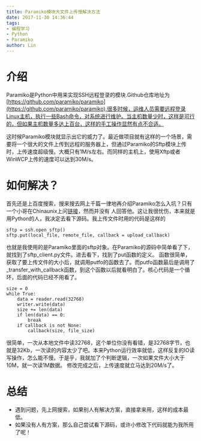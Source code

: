 ```yaml
---
title: Paramiko模块大文件上传慢解决方法
date: 2017-11-30 14:36:44
tags: 
- 编程学习
- Python
- Paramiko
author: Lin
---
```

# 介绍
Paramiko是Python中用来实现SSH远程登录的模块.Github仓库地址为[https://github.com/paramiko/paramiko](https://github.com/paramiko/paramiko),很多时候，运维人员需要远程登录Linux主机，执行一些Bash命令，对系统进行维护。当主机数量少时，这样是可行的，但如果主机数量多达上百台，这样的手工操作显然有点不合适。
<!--more-->
这时候Paramiko模块就显示出它的威力了。最近做项目就有这样的一个场景，需要将一个很大的文件上传到远程的服务器上，但通过Paramiko的Sftp模块上传时，上传速度超级慢。大概只有1M/s左右。而同样的主机上，使用Xftp或者WinWCP上传的速度可以达到30M/s。
# 如何解决？
首先还是上百度搜索，搜来搜去网上千篇一律地再介绍Paramiko怎么入坑？只有一个小哥在Chinaunix上问[链接](http://bbs.chinaunix.net/thread-4184699-1-1.html)，然而并没有
人回答他。这让我很忧伤，本来就是用Python的人，我决定去看下源码。我上传文件时用的代码是这样的
```
sftp = ssh.open_sftp()
sftp.put(local_file, remote_file, callback = upload_callback)
```
也就是我使用的是Paramiko里面的sftp对象。在Paramiko的源码中简单看了下，就找到了sftp_client.py文件。进去看下，找到了put函数的定义。
函数很简单，获取了要上传文件的大小后，就调用putfo的函数去了。而putfo函数最后是调用了_transfer_with_callback函数，到这个函数以后就看明白了。核心代码是一个循环，后面的代码已经不用看了。
```
size = 0
while True:
    data = reader.read(32768)
    writer.write(data)
    size += len(data)
    if len(data) == 0:
        break
    if callback is not None:
        callback(size, file_size)
```
很简单，一次从本地文件中读32768，这个单位你没有看错，是32768字节，也就是32Kb，一次读的内容太少了吧。本来Python运行效率就低，这样反复的IO读写操作，怎么能不慢。于是乎，我就加了个判断逻辑，一次如果文件大小大于10M，就一次读1M数据。
修改完成之后，上传速度就立马达到20M/s了。
# 总结
- 遇到问题，先上网搜索，如果别人有解决方案，直接拿来用，这样的成本最低。
- 如果没有人有方案，那么自己尝试看下源码，或许小修改下代码就能为我所用了呢！

